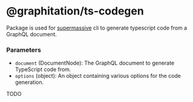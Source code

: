 # @graphitation/ts-codegen

Package is used for [supermassive](../cli/src/supermassive.ts) cli to generate typescript code from a GraphQL document.

### Parameters

- `document` (DocumentNode): The GraphQL document to generate TypeScript code from.
- `options` (object): An object containing various options for the code generation.

TODO
